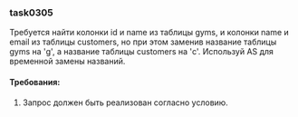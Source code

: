 
### task0305

Требуется найти колонки id и name из таблицы gyms, и колонки name и email из таблицы customers,
но при этом заменив название таблицы gyms на &#39;g&#39;, а название таблицы customers на &#39;c&#39;.
Используй AS для временной замены названий.


#### Требования:
1.	Запрос должен быть реализован согласно условию.

